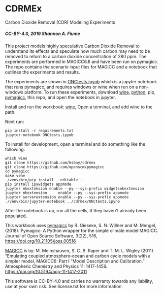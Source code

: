 # CDRMEx
Carbon Dioxide Removal (CDR) Modeling Experiments

##### CC-BY-4.0, 2019 Shannon A. Fiume

This project models highly speculative Carbon Dioxide Removal to understand
its effects and speculate how much carbon may need to be removed to return to a
carbon dioxide concentration of 280 ppm. The experiments are performed in MAGICC6.8
and have been run on pymagicc. The repo contains the scenario input files for MAGICC
and a notebook that outlines the experiments and results.

The experiments are shown in [ONCtests.ipynb](ONCtests.ipynb) which is 
a jupyter notebook that runs pymagicc, and requires windows or 
wine when run on a non-windows platform. To run these experiments, download 
[wine](https://sourceforge.net/projects/wine/files/latest/download),
[python](https://www.python.org/downloads/), pip, 
[pymagicc](https://github.com/openscm/pymagicc), this repo, and open the 
notebook in jupyter.

Install and run the workbook:
[wine](https://sourceforge.net/projects/wine/files/latest/download),
Open a terminal, and add wine to the path.

Next run:
```
pip install -r requirements.txt
jupyter-notebook ONCtests.ipynb
```

To install for development, open a terminal and do something like the following:

```
which wine
git clone https://github.com/hsbay/cdrmex
git clone https://github.com/openscm/pymagicc
cd pymagicc
make venv
./venv/bin/pip install --editable .
pip install ipywidgets appmode
jupyter nbextension enable --py --sys-prefix widgetsnbextension
jupyter nbextension     enable --py --sys-prefix appmode
jupyter serverextension enable --py --sys-prefix appmode
./venv/bin/jupyter-notebook ../cdrmex/ONCtests.ipynb
```

After the notebook is up, run all the cells, if they haven't already been populated.

This workbook uses [pymagicc](https://pymagicc.readthedocs.io/en/latest/) by R. Gieseke, S. N. Willner and M. Mengel, (2018). 
Pymagicc: A Python wrapper for the simple climate model MAGICC. 
   Journal of Open Source Software, 3(22), 516, 
   https://doi.org/10.21105/joss.00516

[MAGICC](http://magicc.org/) is by:
    M. Meinshausen, S. C. B. Raper and T. M. L. Wigley (2011). 
    “Emulating coupled atmosphere-ocean and carbon cycle models with a simpler model, MAGICC6: Part I “Model Description and Calibration.” 
    Atmospheric Chemistry and Physics 11: 1417-1456. 
    https://doi.org/10.5194/acp-11-1417-2011

This software is CC-BY-4.0 and carries no warranty towards any liability, use at your own risk.
See license.txt for more information.
